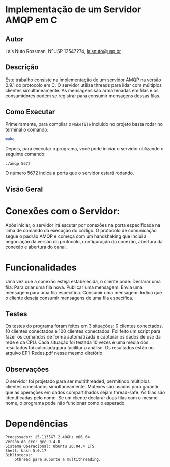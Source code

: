 # Implementação de um Servidor AMQP em C

## Autor

Laís Nuto Rossman, NºUSP 12547274, laisnuto@usp.br

## Descrição

Este trabalho consiste na implementação de um servidor AMQP na versão 0.9.1 do protocolo em C. O servidor utiliza threads para lidar com múltiplos clientes simultaneamente. As mensagens são armazenadas em filas e os consumidores podem se registrar para consumir mensagens dessas filas.

## Como Executar

Primeiramente, para compilar o `Makefile` incluído no projeto basta rodar no terminal o comando:

```sh
make
```
Depois, para executar o programa, você pode iniciar o servidor utilizando o seguinte comando:

```sh
./amqp 5672
```

O número 5672 indica a porta que o servidor estará rodando.


## Visão Geral

# Conexões com o Servidor:
Após iniciar, o servidor irá escutar por conexões na porta especificada na linha de comando da execução do código. O protocolo de comunicação segue o padrão AMQP e começa com um handshaking que inclui a negociação da versão do protocolo, configuração da conexão, abertura da conexão e abertura do canal.

# Funcionalidades
Uma vez que a conexão esteja estabelecida, o cliente pode:
Declarar uma fila: Para criar uma fila nova.
Publicar uma mensagem: Envia uma mensagem para uma fila específica.
Consumir uma mensagem: Indica que o cliente deseja consumir mensagens de uma fila específica.

## Testes

Os testes do programa foram feitos em 3 situações: 0 clientes conectados, 10 clientes conectados e 100 clientes conectados. Foi feito um script para fazer os comandos de forma automatizada e capturar os dados de uso da rede e da CPU. Cada situação foi testada 10 vezes e uma média dos resultados foi calculada para facilitar a análise. Os resultados estão no arquivo EP1-Redes.pdf nesse mesmo diretório

## Observações

O servidor foi projetado para ser multithreaded, permitindo múltiplos clientes conectados simultaneamente.
Mutexes são usados para garantir que as operações em dados compartilhados sejam thread-safe.
As filas são identificadas pelo nome. Se um cliente declarar duas filas com o mesmo nome, o programa pode não funcionar como o esperado.

# Dependências

    Processador: i5-1135G7 2.40GHz x86_64
    Versão do gcc: gcc 9.4.0
    Sistema Operacional: Ubuntu 20.04.4 LTS
    Shell: bash 5.0.17
    Bibliotecas:
        pthread para suporte a multithreading.